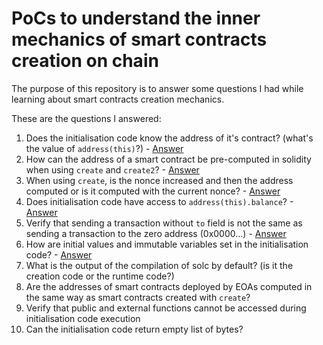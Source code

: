 # PoCs to understand the inner mechanics of smart contracts creation on chain

The purpose of this repository is to answer some questions I had while learning about smart contracts creation mechanics.

These are the questions I answered:

1. Does the initialisation code know the address of it's contract? (what's the value of `address(this)`?) - [Answer](./test/Q001ThisAddressDuringInitialisation.t.sol)
2. How can the address of a smart contract be pre-computed in solidity when using `create` and `create2`? - [Answer](./test/Q002SmartContractAddressComputation.t.sol)
3. When using `create`, is the nonce increased and then the address computed or is it computed with the current nonce? - [Answer](./test/Q003NonceIncreaseOnContractCreation.t.sol)
4. Does initialisation code have access to `address(this).balance`? - [Answer](./test/Q004InitialisationCodeCanAccessContractBalance.t.sol)
5. Verify that sending a transaction without `to` field is not the same as sending a transaction to the zero address (0x0000...) - [Answer](./test-scripts/Q005TransactionWithoutToVsToZeroAddress.sh)
6. How are initial values and immutable variables set in the initialisation code? - [Answer](./src/ImmutableVars.sol)
7. What is the output of the compilation of solc by default? (is it the creation code or the runtime code?)
8. Are the addresses of smart contracts deployed by EOAs computed in the same way as smart contracts created with `create`?
9. Verify that public and external functions cannot be accessed during initialisation code execution
10. Can the initialisation code return empty list of bytes?
